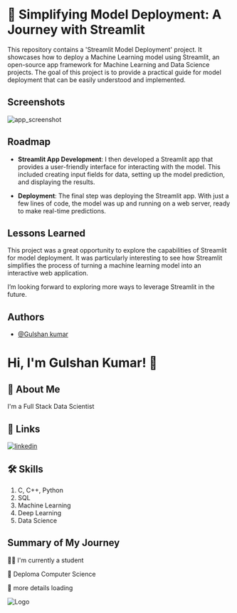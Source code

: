
# 🚀 Simplifying Model Deployment: A Journey with Streamlit

This repository contains a 'Streamlit Model Deployment' project. It showcases how to deploy a Machine Learning model using Streamlit, an open-source app framework for Machine Learning and Data Science projects. The goal of this project is to provide a practical guide for model deployment that can be easily understood and implemented.



## Screenshots


![app_screenshot](https://github.com/bhaveshk22/Project---ModelDeployment_Streamlit/assets/141263853/1f54f921-60e5-4b40-9df7-7ed2357bd0bb)



## Roadmap

- **Streamlit App Development**: I then developed a Streamlit app that provides a user-friendly interface for interacting with the model. This included creating input fields for data, setting up the model prediction, and displaying the results.

- **Deployment**: The final step was deploying the Streamlit app. With just a few lines of code, the model was up and running on a web server, ready to make real-time predictions.


## Lessons Learned

This project was a great opportunity to explore the capabilities of Streamlit for model deployment. It was particularly interesting to see how Streamlit simplifies the process of turning a machine learning model into an interactive web application.

I’m looking forward to exploring more ways to leverage Streamlit in the future. 


## Authors

- [@Gulshan kumar](https://github.com/bhaveshk22)


# Hi, I'm Gulshan Kumar! 👋


## 🚀 About Me
I'm a Full Stack Data Scientist


## 🔗 Links
[![linkedin](https://img.shields.io/badge/linkedin-0A66C2?style=for-the-badge&logo=linkedin&logoColor=white)](https://www.linkedin.com/in/bhavesh-kabdwal-6ba30a25b)


## 🛠 Skills
1. C, C++, Python
2. SQL
3. Machine Learning
4. Deep Learning
5. Data Science


## Summary of My Journey
👩‍💻 I'm currently a student

🧠 Deploma Computer Science

💬 more details loading

![Logo](https://github-readme-stats.vercel.app/api?username=bhaveshk22&&show_icons=true&title_color=ffffff&icon_color=bb2acf&text_color=daf7dc&bg_color=151515)

